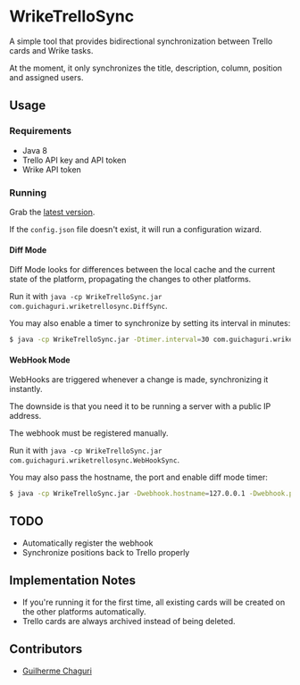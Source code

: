 # WrikeTrelloSync

A simple tool that provides bidirectional synchronization between Trello cards and Wrike tasks.

At the moment, it only synchronizes the title, description, column, position and assigned users.

## Usage
### Requirements
* Java 8
* Trello API key and API token
* Wrike API token

### Running
Grab the [latest version](https://github.com/Lince-Facens/wrikeTrelloSync/releases).

If the `config.json` file doesn't exist, it will run a configuration wizard.

#### Diff Mode

Diff Mode looks for differences between the local cache and the current state of the platform, propagating the changes to other platforms.

Run it with `java -cp WrikeTrelloSync.jar com.guichaguri.wriketrellosync.DiffSync`.

You may also enable a timer to synchronize by setting its interval in minutes:
```bash
$ java -cp WrikeTrelloSync.jar -Dtimer.interval=30 com.guichaguri.wriketrellosync.DiffSync
```

#### WebHook Mode

WebHooks are triggered whenever a change is made, synchronizing it instantly.

The downside is that you need it to be running a server with a public IP address.

The webhook must be registered manually.

Run it with `java -cp WrikeTrelloSync.jar com.guichaguri.wriketrellosync.WebHookSync`. 

You may also pass the hostname, the port and enable diff mode timer:
```bash
$ java -cp WrikeTrelloSync.jar -Dwebhook.hostname=127.0.0.1 -Dwebhook.port=8091 -Dtimer.interval=30 com.guichaguri.wriketrellosync.WebHookSync
```

## TODO
* Automatically register the webhook
* Synchronize positions back to Trello properly

## Implementation Notes
* If you're running it for the first time, all existing cards will be created on the other platforms automatically.
* Trello cards are always archived instead of being deleted.

## Contributors
* [Guilherme Chaguri](https://github.com/Guichaguri)